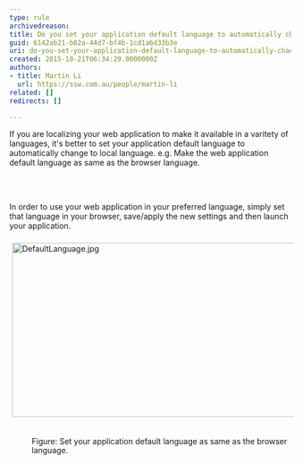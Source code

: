 ```yaml
---
type: rule
archivedreason: 
title: Do you set your application default language to automatically change to local language?
guid: 6142ab21-b02a-44d7-bf4b-1cd1a6d33b3e
uri: do-you-set-your-application-default-language-to-automatically-change-to-local-language
created: 2015-10-21T06:34:29.0000000Z
authors:
- title: Martin Li
  url: https://ssw.com.au/people/martin-li
related: []
redirects: []

---
```



<p>If you are localizing your web application to make it available in a varitety of languages, it's better to ​set your application default language to automatically change to local language. e.g. Make the web application default language as same as the browser language. </p>
<br><excerpt class='endintro'></excerpt><br>
<p>​In order to use your web application in your preferred language, simply set that language in your browser, save/apply the new settings and then launch your application.&#160;<br><br><img alt="DefaultLanguage.jpg" src="/PublishingImages/DefaultLanguage.jpg" style="margin&#58;5px;width&#58;657px;height&#58;311px;" />&#160;&#160;&#160;&#160; </p><dd style="border&#58;currentcolor;line-height&#58;16px;">Figure&#58;&#160;Set your application default language as same as the browser language. ​</dd><p>&#160;</p>


